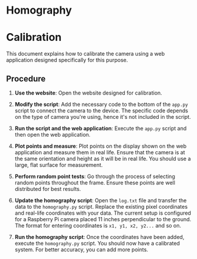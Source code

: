 # Homography
# Calibration

This document explains how to calibrate the camera using a web application designed specifically for this purpose. 

## Procedure

1. **Use the website**: Open the website designed for calibration. 

2. **Modify the script**: Add the necessary code to the bottom of the `app.py` script to connect the camera to the device. The specific code depends on the type of camera you're using, hence it's not included in the script. 

3. **Run the script and the web application**: Execute the `app.py` script and then open the web application.

4. **Plot points and measure**: Plot points on the display shown on the web application and measure them in real life. Ensure that the camera is at the same orientation and height as it will be in real life. You should use a large, flat surface for measurement.

5. **Perform random point tests**: Go through the process of selecting random points throughout the frame. Ensure these points are well distributed for best results. 

6. **Update the homography script**: Open the `log.txt` file and transfer the data to the `homography.py` script. Replace the existing pixel coordinates and real-life coordinates with your data. The current setup is configured for a Raspberry Pi camera placed 11 inches perpendicular to the ground. The format for entering coordinates is `x1, y1, x2, y2...` and so on.

7. **Run the homography script**: Once the coordinates have been added, execute the `homography.py` script. You should now have a calibrated system. For better accuracy, you can add more points.

